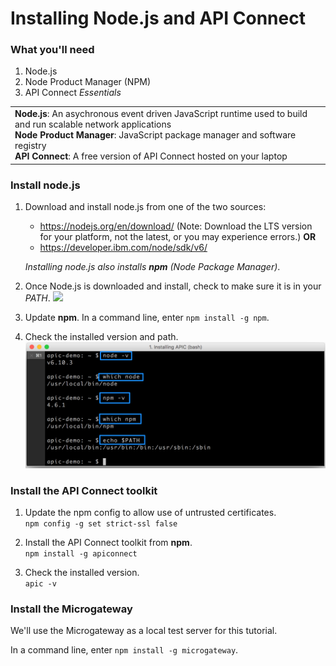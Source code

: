 # Installing Node.js and API Connect


### What you'll need
1. Node.js
2. Node Product Manager (NPM)
3. API Connect _Essentials_

<table>
  <tr><td><b>Node.js</b>: An asychronous event driven JavaScript runtime used to build and run scalable network applications
    <br>
    <b>Node Product Manager</b>: JavaScript package manager and software registry<br>
    <b>API Connect</b>: A free version of API Connect hosted on your laptop</td></tr>
  </table>  


### Install node.js
1. Download and install node.js from one of the two sources:
   * https://nodejs.org/en/download/ (Note: Download the LTS version for your platform, not the latest, or you may experience errors.)
      **OR**
   * https://developer.ibm.com/node/sdk/v6/  

    _Installing node.js also installs **npm** (Node Package Manager)_.

2.  Once Node.js is downloaded and install, check to make sure it is in your _PATH_.
    ![](images/verify-path.png)  


3. Update **npm**. In a command line, enter `npm install -g npm`.


4. Check the installed version and path.
   ![](images/screenshot_install_apic-1.png)  



### Install the API Connect toolkit
1. Update the npm config to allow use of untrusted certificates.  
   `npm config -g set strict-ssl false`  

2. Install the API Connect toolkit from **npm**.  
    `npm install -g apiconnect`

3. Check the installed version.  
    `apic -v`


### Install the Microgateway
We'll use the Microgateway as a local test server for this tutorial.

 In a command line, enter `npm install -g microgateway`.

 
